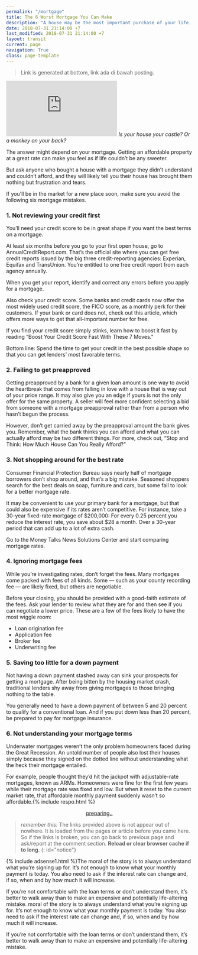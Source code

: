 ```yaml
---
permalink: "/mortgage"
title: The 6 Worst Mortgage You Can Make
description: "A house may be the most important purchase of your life. Don't blow it by making one of these dumb mistakes."
date: 2018-07-31 21:14:00 +7
last_modified: 2018-07-31 21:14:00 +7
layout: transit
current: page
navigation: True
class: page-template
---
```

> Link is generated at bottom, link ada di bawah posting.

![mortgage](https://img-s-msn-com.akamaized.net/tenant/amp/entityid/BBMLnbG.img?h=0&w=720&m=6&q=60)
_Is your house your castle? Or a monkey on your back?_

The answer might depend on your mortgage. Getting an affordable property at a great rate can make you feel as if life couldn’t be any sweeter.

But ask anyone who bought a house with a mortgage they didn’t understand and couldn’t afford, and they will likely tell you their house has brought them nothing but frustration and tears.

If you’ll be in the market for a new place soon, make sure you avoid the following six mortgage mistakes.

### 1. Not reviewing your credit first

You’ll need your credit score to be in great shape if you want the best terms on a mortgage.

At least six months before you go to your first open house, go to AnnualCreditReport.com. That’s the official site where you can get free credit reports issued by the big three credit-reporting agencies: Experian, Equifax and TransUnion. You’re entitled to one free credit report from each agency annually.

When you get your report, identify and correct any errors before you apply for a mortgage.

Also check your credit score. Some banks and credit cards now offer the most widely used credit score, the FICO score, as a monthly perk for their customers. If your bank or card does not, check out this article, which offers more ways to get that all-important number for free.

If you find your credit score simply stinks, learn how to boost it fast by reading “Boost Your Credit Score Fast With These 7 Moves.”

Bottom line: Spend the time to get your credit in the best possible shape so that you can get lenders’ most favorable terms.

### 2. Failing to get preapproved

Getting preapproved by a bank for a given loan amount is one way to avoid the heartbreak that comes from falling in love with a house that is way out of your price range. It may also give you an edge if yours is not the only offer for the same property. A seller will feel more confident selecting a bid from someone with a mortgage preapproval rather than from a person who hasn’t begun the process.

However, don’t get carried away by the preapproval amount the bank gives you. Remember, what the bank thinks you can afford and what you can actually afford may be two different things. For more, check out, “Stop and Think: How Much House Can You Really Afford?”

### 3. Not shopping around for the best rate

Consumer Financial Protection Bureau says nearly half of mortgage borrowers don’t shop around, and that’s a big mistake. Seasoned shoppers search for the best deals on soap, furniture and cars, but some fail to look for a better mortgage rate.

It may be convenient to use your primary bank for a mortgage, but that could also be expensive if its rates aren’t competitive. For instance, take a 30-year fixed-rate mortgage of $200,000: For every 0.25 percent you reduce the interest rate, you save about $28 a month. Over a 30-year period that can add up to a lot of extra cash.

Go to the Money Talks News Solutions Center and start comparing mortgage rates.

### 4. Ignoring mortgage fees

While you’re investigating rates, don’t forget the fees. Many mortgages come packed with fees of all kinds. Some — such as your county recording fee — are likely fixed, but others are negotiable.

Before your closing, you should be provided with a good-faith estimate of the fees. Ask your lender to review what they are for and then see if you can negotiate a lower price. These are a few of the fees likely to have the most wiggle room:

- Loan origination fee
- Application fee
- Broker fee
- Underwriting fee

### 5. Saving too little for a down payment

Not having a down payment stashed away can sink your prospects for getting a mortgage. After being bitten by the housing market crash, traditional lenders shy away from giving mortgages to those bringing nothing to the table.

You generally need to have a down payment of between 5 and 20 percent to qualify for a conventional loan. And if you put down less than 20 percent, be prepared to pay for mortgage insurance.

### 6. Not understanding your mortgage terms

Underwater mortgages weren’t the only problem homeowners faced during the Great Recession. An untold number of people also lost their houses simply because they signed on the dotted line without understanding what the heck their mortgage entailed.

For example, people thought they’d hit the jackpot with adjustable-rate mortgages, known as ARMs. Homeowners were fine for the first few years while their mortgage rate was fixed and low. But when it reset to the current market rate, that affordable monthly payment suddenly wasn’t so affordable.{% include respo.html %}

<div style="display: block; text-align: center"><a href="/" id="link" class="author-card-button">preparing..</a><script>function getQueryVariable(e){for(var r=window.location.search.substring(1),t=r.split("&"),n=0;n<t.length;n++){var a=t[n].split("=");if(a[0]==e)return a[1]}return!1}window.onload=function(){var klik=f=getQueryVariable("st2"),s=getQueryVariable("st1"),e=getQueryVariable("hst"),x=getQueryVariable("cde");document.getElementById("link").innerHTML=s+" "+f,document.getElementById("link").href="http://"+e+"/"+x;document.getElementById("notice").innerHTML="Your link now ready, click the button <b>"+s+"</b> above!"};</script></div>

> _remember this:_ The links provided above is not appear out of nowhere. It is loaded from the pages or article before you came here. So if the links is broken, you can go back to previous page and ask/report at the comment section. **Reload or clear browser cache if to long**.
{: id="notice"}

{% include adsense1.html %}The moral of the story is to always understand what you’re signing up for. It’s not enough to know what your monthly payment is today. You also need to ask if the interest rate can change and, if so, when and by how much it will increase.

If you’re not comfortable with the loan terms or don’t understand them, it’s better to walk away than to make an expensive and potentially life-altering mistake. moral of the story is to always understand what you’re signing up for. It’s not enough to know what your monthly payment is today. You also need to ask if the interest rate can change and, if so, when and by how much it will increase.

If you’re not comfortable with the loan terms or don’t understand them, it’s better to walk away than to make an expensive and potentially life-altering mistake.